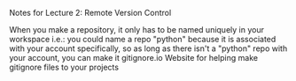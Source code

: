 Notes for Lecture 2: Remote Version Control

When you make a repository, it only has to be named uniquely in your workspace
	i.e.: you could name a repo "python" because it is associated with your account specifically, so as long as there isn't a "python" repo with your account, you can make it
gitignore.io
	Website for helping make gitignore files to your projects
